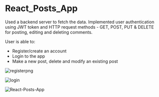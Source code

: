 # React_Posts_App

Used a backend server to fetch the data. Implemented user authentication using JWT token and HTTP request methods - GET, POST, PUT & DELETE for posting, editing and deleting comments.

User is able to:


* Register/create an account
* Login to the app
* Make a new post, delete and modify an existing post

![registerpng](https://user-images.githubusercontent.com/95870159/217366863-9b69358b-59ce-463f-a2cf-a591c2c18088.png)

![login](https://user-images.githubusercontent.com/95870159/217366913-1a8c1f7a-81af-49d9-ac48-23af22fdb0ea.png)

![React-Posts-App](https://user-images.githubusercontent.com/95870159/217366932-5b97e493-179d-43aa-9ff8-6bfba9a298ce.png)
